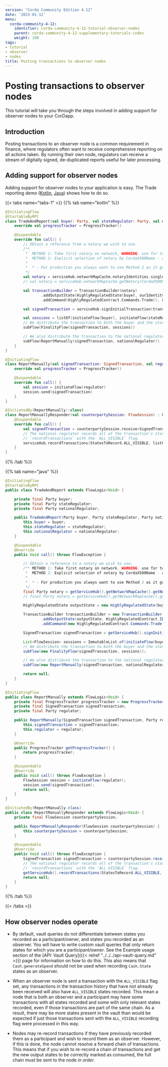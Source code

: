 ```yaml
---
version: "Corda Community Edition 4.12"
date: '2023-01-12'
menu:
  corda-community-4-12:
    identifier: corda-community-4-12-tutorial-observer-nodes
    parent: corda-community-4-12-supplementary-tutorials-index
    weight: 190
tags:
- tutorial
- observer
- nodes
title: Posting transactions to observer nodes
---
```





# Posting transactions to observer nodes

This tutorial will take you through the steps involved in adding support for observer nodes to your CorDapp.

## Introduction

Posting transactions to an observer node is a common requirement in finance, where regulators often want
to receive comprehensive reporting on all actions taken. By running their own node, regulators can receive a stream
of digitally signed, de-duplicated reports useful for later processing.

## Adding support for observer nodes

Adding support for observer nodes to your application is easy. The Trade reporting demo ([Kotlin](https://github.com/corda/samples-kotlin/tree/master/Features/observableStates-tradereporting), [Java](https://github.com/corda/samples-java/tree/master/Features/observablestates-tradereporting)) shows how to do so.

{{< tabs name="tabs-1" >}}
{{% tab name="kotlin" %}}
```kotlin
@InitiatingFlow
@StartableByRPC
class TradeAndReport(val buyer: Party, val stateRegulator: Party, val nationalRegulator: Party) : FlowLogic<Unit>() {
    override val progressTracker = ProgressTracker()

    @Suspendable
    override fun call() {
        // Obtain a reference from a notary we wish to use.
        /**
         *  METHOD 1: Take first notary on network, WARNING: use for test, non-prod environments, and single-notary networks only!*
         *  METHOD 2: Explicit selection of notary by CordaX500Name - argument can by coded in flow or parsed from config (Preferred)
         *
         *  * - For production you always want to use Method 2 as it guarantees the expected notary is returned.
         */
        val notary = serviceHub.networkMapCache.notaryIdentities.single() // METHOD 1
        // val notary = serviceHub.networkMapCache.getNotary(CordaX500Name.parse("O=Notary,L=London,C=GB")) // METHOD 2

        val transactionBuilder = TransactionBuilder(notary)
                .addOutputState(HighlyRegulatedState(buyer, ourIdentity), HighlyRegulatedContract.ID)
                .addCommand(HighlyRegulatedContract.Commands.Trade(), ourIdentity.owningKey)

        val signedTransaction = serviceHub.signInitialTransaction(transactionBuilder)

        val sessions = listOf(initiateFlow(buyer), initiateFlow(stateRegulator))
        // We distribute the transaction to both the buyer and the state regulator using `FinalityFlow`.
        subFlow(FinalityFlow(signedTransaction, sessions))

        // We also distribute the transaction to the national regulator manually.
        subFlow(ReportManually(signedTransaction, nationalRegulator))
    }
}

@InitiatingFlow
class ReportManually(val signedTransaction: SignedTransaction, val regulator: Party) : FlowLogic<Unit>() {
    override val progressTracker = ProgressTracker()

    @Suspendable
    override fun call() {
        val session = initiateFlow(regulator)
        session.send(signedTransaction)
    }
}

@InitiatedBy(ReportManually::class)
class ReportManuallyResponder(val counterpartySession: FlowSession) : FlowLogic<Unit>() {
    @Suspendable
    override fun call() {
        val signedTransaction = counterpartySession.receive<SignedTransaction>().unwrap { it }
        // The national regulator records all of the transaction's states using
        // `recordTransactions` with the `ALL_VISIBLE` flag.
        serviceHub.recordTransactions(StatesToRecord.ALL_VISIBLE, listOf(signedTransaction))
    }
}
```
{{% /tab %}}


{{% tab name="java" %}}
```java
@InitiatingFlow
@StartableByRPC
public class TradeAndReport extends FlowLogic<Void> {

    private final Party buyer;
    private final Party stateRegulator;
    private final Party nationalRegulator;

    public TradeAndReport(Party buyer, Party stateRegulator, Party nationalRegulator) {
        this.buyer = buyer;
        this.stateRegulator = stateRegulator;
        this.nationalRegulator = nationalRegulator;
    }

    @Suspendable
    @Override
    public Void call() throws FlowException {

        // Obtain a reference to a notary we wish to use.
        /** METHOD 1: Take first notary on network, WARNING: use for test, non-prod environments, and single-notary networks only!*
         *  METHOD 2: Explicit selection of notary by CordaX500Name - argument can by coded in flow or parsed from config (Preferred)
         *
         *  * - For production you always want to use Method 2 as it guarantees the expected notary is returned.
         */
        final Party notary = getServiceHub().getNetworkMapCache().getNotaryIdentities().get(0); // METHOD 1
        // final Party notary = getServiceHub().getNetworkMapCache().getNotary(CordaX500Name.parse("O=Notary,L=London,C=GB")); // METHOD 2

        HighlyRegulatedState outputState = new HighlyRegulatedState(buyer, getOurIdentity());

        TransactionBuilder transactionBuilder = new TransactionBuilder(notary)
                .addOutputState(outputState, HighlyRegulatedContract.ID)
                .addCommand(new HighlyRegulatedContract.Commands.Trade(), getOurIdentity().getOwningKey());

        SignedTransaction signedTransaction = getServiceHub().signInitialTransaction(transactionBuilder);

        List<FlowSession> sessions = ImmutableList.of(initiateFlow(buyer), initiateFlow(stateRegulator));
        // We distribute the transaction to both the buyer and the state regulator using `FinalityFlow`.
        subFlow(new FinalityFlow(signedTransaction, sessions));

        // We also distribute the transaction to the national regulator manually.
        subFlow(new ReportManually(signedTransaction, nationalRegulator));

        return null;
    }
}

@InitiatingFlow
public class ReportManually extends FlowLogic<Void> {
    private final ProgressTracker progressTracker = new ProgressTracker();
    private final SignedTransaction signedTransaction;
    private final Party regulator;

    public ReportManually(SignedTransaction signedTransaction, Party regulator) {
        this.signedTransaction = signedTransaction;
        this.regulator = regulator;
    }

    @Override
    public ProgressTracker getProgressTracker() {
        return progressTracker;
    }

    @Suspendable
    @Override
    public Void call() throws FlowException {
        FlowSession session = initiateFlow(regulator);
        session.send(signedTransaction);
        return null;
    }
}

@InitiatedBy(ReportManually.class)
public class ReportManuallyResponder extends FlowLogic<Void> {
    private final FlowSession counterpartySession;

    public ReportManuallyResponder(FlowSession counterpartySession) {
        this.counterpartySession = counterpartySession;
    }

    @Suspendable
    @Override
    public Void call() throws FlowException {
        SignedTransaction signedTransaction = counterpartySession.receive(SignedTransaction.class).unwrap(it -> it);
        // The national regulator records all of the transaction's states using
        // `recordTransactions` with the `ALL_VISIBLE` flag.
        getServiceHub().recordTransactions(StatesToRecord.ALL_VISIBLE, ImmutableList.of(signedTransaction));
        return null;
    }
}
```
{{% /tab %}}

{{< /tabs >}}

## How observer nodes operate

* By default, vault queries do not differentiate between states you recorded as a participant/owner, and states you
recorded as an observer. You will have to write custom vault queries that only return states for which you are a
participant/owner. See the Example usage section of the [API: Vault Query]({{< relref "../../../api-vault-query.md" >}}) page for information on how to do this.
This also means that `Cash.generateSpend` should not be used when recording `Cash.State` states as an observer.

* When an observer node is sent a transaction with the `ALL_VISIBLE` flag set, any transactions in the transaction history
that have not already been received will also have `ALL_VISIBLE` states recorded. This mean a node that is both an observer
and a participant may have some transactions with all states recorded and some with only relevant states recorded, even
if those transactions are part of the same chain. As a result, there may be more states present in the vault than would be
expected if just those transactions sent with the `ALL_VISIBLE` recording flag were processed in this way.

* Nodes may re-record transactions if they have previously recorded them as a participant and wish to record them as an observer. However,  if this is done,
the node cannot resolve a forward chain of transactions. This means that if you wish to re-record a chain of transactions
and get the new output states to be correctly marked as consumed, the full chain must be sent to the node *in order*.
